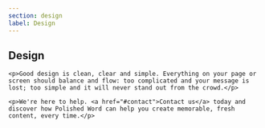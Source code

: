 ```yaml
---
section: design
label: Design
---
```

<div class="cd-container">
  <div class="cd-panel">
    <h2>Design</h2>
      
    <p>Good design is clean, clear and simple. Everything on your page or screen should balance and flow: too complicated and your message is lost; too simple and it will never stand out from the crowd.</p>

    <p>We're here to help. <a href="#contact">Contact us</a> today and discover how Polished Word can help you create memorable, fresh content, every time.</p>
  
  </div>
</div>
